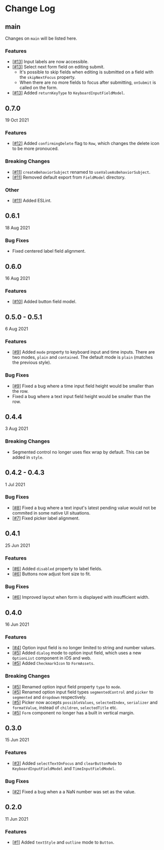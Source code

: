 # Change Log

## main

Changes on `main` will be listed here.

### Features

-   [[#13](https://github.com/diatche/react-native-form-model/pull/13)] Input labels are now accessible.
-   [[#13](https://github.com/diatche/react-native-form-model/pull/13)] Select next form field on editing submit.
    -   It's possible to skip fields when editing is submitted on a field with the `skipNextFocus` property.
    -   When there are no more fields to focus after submitting, `onSubmit` is called on the form.
-   [[#13](https://github.com/diatche/react-native-form-model/pull/13)] Added `returnKeyType` to `KeyboardInputFieldModel`.

## 0.7.0

19 Oct 2021

### Features

-   [[#12](https://github.com/diatche/react-native-form-model/pull/12)] Added `confirmingDelete` flag to `Row`, which changes the delete icon to be more pronouced.

### Breaking Changes

-   [[#11](https://github.com/diatche/react-native-form-model/pull/11)] `createBehaviorSubject` renamed to `useValueAsBehaviorSubject`.
-   [[#11](https://github.com/diatche/react-native-form-model/pull/11)] Removed default export from `FieldModel` directory.

### Other

-   [[#11](https://github.com/diatche/react-native-form-model/pull/11)] Added ESLint.

## 0.6.1

18 Aug 2021

### Bug Fixes

-   Fixed centered label field alignment.

## 0.6.0

16 Aug 2021

### Features

-   [[#10](https://github.com/diatche/react-native-form-model/pull/10)] Added button field model.

## 0.5.0 - 0.5.1

6 Aug 2021

### Features

-   [[#9](https://github.com/diatche/react-native-form-model/pull/9)] Added `mode` property to keyboard input and time inputs. There are two modes, `plain` and `contained`. The default mode is `plain` (matches the previous style).

### Bug Fixes

-   [[#9](https://github.com/diatche/react-native-form-model/pull/9)] Fixed a bug where a time input field height would be smaller than the row.
-   Fixed a bug where a text input field height would be smaller than the row.

## 0.4.4

3 Aug 2021

### Breaking Changes

-   Segmented control no longer uses flex wrap by default. This can be added in `style`.

## 0.4.2 - 0.4.3

1 Jul 2021

### Bug Fixes

-   [[#8](https://github.com/diatche/react-native-form-model/pull/8)] Fixed a bug where a text input's latest pending value would not be commited in some native UI situations.
-   [[#7](https://github.com/diatche/react-native-form-model/pull/7)] Fixed picker label alignment.

## 0.4.1

25 Jun 2021

### Features

-   [[#6](https://github.com/diatche/react-native-form-model/pull/6)] Added `disabled` property to label fields.
-   [[#6](https://github.com/diatche/react-native-form-model/pull/6)] Buttons now adjust font size to fit.

### Bug Fixes

-   [[#6](https://github.com/diatche/react-native-form-model/pull/6)] Improved layout when form is displayed with insufficient width.

## 0.4.0

16 Jun 2021

### Features

-   [[#4](https://github.com/diatche/react-native-form-model/pull/4)] Option input field is no longer limited to string and number values.
-   [[#5](https://github.com/diatche/react-native-form-model/pull/5)] Added `dialog` mode to option input field, which uses a new `OptionList` component in iOS and web.
-   [[#5](https://github.com/diatche/react-native-form-model/pull/5)] Added `CheckmarkIcon` to `FormAssets`.

### Breaking Changes

-   [[#5](https://github.com/diatche/react-native-form-model/pull/5)] Renamed option input field property `type` to `mode`.
-   [[#5](https://github.com/diatche/react-native-form-model/pull/5)] Renamed option input field types `segmentedControl` and `picker` to `segmented` and `dropdown` respectively.
-   [[#5](https://github.com/diatche/react-native-form-model/pull/5)] Picker now accepts `possibleValues`, `selectedIndex`, `serializer` and `formatValue`, instead of `children`, `selectedTitle` etc.
-   [[#5](https://github.com/diatche/react-native-form-model/pull/5)] `Form` component no longer has a built in vertical margin.

## 0.3.0

15 Jun 2021

### Features

-   [[#3](https://github.com/diatche/react-native-form-model/pull/3)] Added `selectTextOnFocus` and `clearButtonMode` to `KeyboardInputFieldModel` and `TimeInputFieldModel`.

### Bug Fixes

-   [[#2](https://github.com/diatche/react-native-form-model/pull/2)] Fixed a bug when a a NaN number was set as the value.

## 0.2.0

11 Jun 2021

### Features

-   [[#1](https://github.com/diatche/react-native-form-model/pull/1)] Added `textStyle` and `outline` mode to `Button`.
